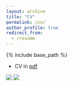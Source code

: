 ```yaml
---
layout: archive
title: "CV"
permalink: /cv/
author_profile: true
redirect_from:
  - /resume
---
```



{% include base_path %}

* CV in [pdf](https://econ-seunghee.github.io/CV_SeungheeLee.pdf)

<img src="https://econ-seunghee.github.io/CV_SeungheeLee-1.png">
<img src="https://econ-seunghee.github.io/CV_SeungheeLee-2.png">

